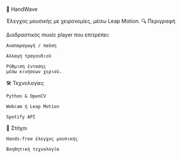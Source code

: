 🎵 HandWave

Έλεγχος μουσικής με χειρονομίες, μέσω Leap Motion.
🔍 Περιγραφή

Διαδραστικός music player που επιτρέπει:

    Αναπαραγωγή / παύση

    Αλλαγή τραγουδιού

    Ρύθμιση έντασης
    μέσω κινήσεων χεριού.

🛠️ Τεχνολογίες

    Python & OpenCV

    Webcam ή Leap Motion

    Spotify API

🎯 Στόχοι

    Hands-free έλεγχος μουσικής

    Βοηθητική τεχνολογία
